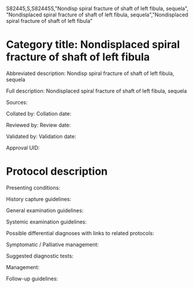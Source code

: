 S82445,S,S82445S,"Nondisp spiral fracture of shaft of left fibula, sequela", "Nondisplaced spiral fracture of shaft of left fibula, sequela","Nondisplaced spiral fracture of shaft of left fibula"
# Category title: Nondisplaced spiral fracture of shaft of left fibula

Abbreviated description: Nondisp spiral fracture of shaft of left fibula, sequela

Full description: Nondisplaced spiral fracture of shaft of left fibula, sequela

Sources:

Collated by:
Collation date:

Reviewed by:
Review date:

Validated by:
Validation date:

Approval UID:

# Protocol description

Presenting conditions:

History capture guidelines:

General examination guidelines:

Systemic examination guidelines:

Possible differential diagnoses with links to related protocols:

Symptomatic / Palliative management:

Suggested diagnostic tests:

Management:

Follow-up guidelines:
